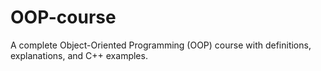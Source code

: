 # OOP-course
A complete Object-Oriented Programming (OOP) course with definitions, explanations, and C++ examples.
